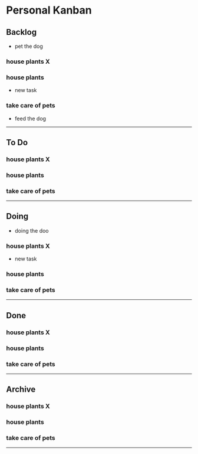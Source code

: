 # Personal Kanban

## Backlog

- pet the dog

### house plants X

### house plants

- new task

### take care of pets

- feed the dog

----------

## To Do

### house plants X

### house plants

### take care of pets

----------

## Doing

- doing the doo

### house plants X

- new task

### house plants

### take care of pets

----------

## Done

### house plants X

### house plants

### take care of pets

----------

## Archive

### house plants X

### house plants

### take care of pets

----------
